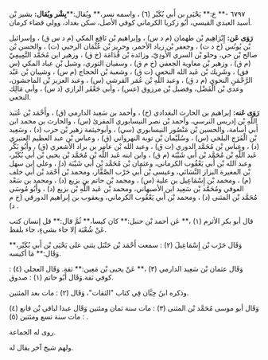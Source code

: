 ٦٧٩٧ -** ع:** يَحْيَى بن أَبي بُكَيْر (٦) ، واسمه نسر،** ويُقال:****بِشْر ويُقال:** بشير بْن أسيد العبدي القيسي، أَبُو زكريا الكرماني كوفي الأصل، سكن بغداد، وولي قضاء كرمان.

**رَوَى عَن:** إِبْرَاهِيم بْن طهمان (م د س) ، وإبراهيم بْن نَافِع المكي (م د س ق) ، وإسرائيل بْن يُونُس (خ د ت) ، وجعفر بْن زياد الأحمر، وحريز بْن عُثْمَان الرحبي (ت) ، والحسن بْن صالح بْن حي، وحلو بْن السري الأَودِيّ، وزائدة بْن قُدَامَة (خ ق) ، وزهير ابن مُحَمَّد التَّمِيمِيّ (م ق) ، وزهير بْن معاوية الجعفي (خ م ق) ، وسفيان الثوري، وشبل بْن عباد المكي (س فق) ، وشَرِيك بْن عَبد الله النخعي (ت ق) ، وشعبة بْن الحجاج (م س) ، وشيبان بْن عَبْد الرَّحْمَنِ النحوي (م د ق) ، وعبد اللَّهِ بْن عُمَر القرشي (س) ، وعبد العزيز بْن الماجشون، وعدي بْن الْفَضْل، وفضيل بْن مرزوق (عس) ، وأبي جَعْفَر الرازي (د س) ، وأبي مَالِك النخعي.

**رَوَى عَنه:** إبراهيم بن الحارث البغدادي (خ) ، وأحمد بن سَعِيد الدارمي (ق) ، وأَحْمَد بْن عُبَيد اللَّهِ بْن إدريس النرسي، وأحمد بْن نصر النيسابوري المقرئ (س) ، والحارث بن محمد ابن أَبي أسامة، والحسين بْن مَنْصُور النيسابوري (سي) ، وأبوخيثمة زهير بْن حرب (د) ، وسَعِيد بْن الْفَرَج البلخي (س) ، وسُلَيْمان بْن توبة النهرواني (ق) ، وعباس بْن عبد العظيم العنبري (د) ، وعباس بْن مُحَمَّد الدوري (ت ق) ، وعبد الله بْن عامر بن براد الأشعري (ق) ، وأَبُو بَكْر عَبد اللَّهِ بْن مُحَمَّد بْن أَبي شَيْبَة (م ق) ، وابن ابنه عَبد اللَّه بْن مُحَمَّد بْن يحيى بْن أَبي بُكَيْر، وعبد الله بْن أَبي يَعْقُوب الكرماني، وعثمان بْن مُحَمَّد بْن أَبي شَيْبَة (د) ، وعلي ابن سهل بْن المغيرة البزاز النَّسَائي، وعيسى بْن أَبي حَرْب الصَّفَّار، ومحمد بْن أَحْمَد بْن أَبي خلف (م) ، ومحمد بْن إِسْمَاعِيل بن علية (س) ، ومحمد بْن حاتم بن بزيع (د) ، ومحمد بن سَعْد العوفي ومُحَمَّد بْن سَعِيد ابن الأصبهاني، ومحمد بْن عَبد اللَّهِ بْن بزيع (د) ، وأَبُو مُوسَى مُحَمَّد بْن المثنى (د) ، ومحمد بْن أَبي يَعْقُوب الكرماني، ويعقوب بن إبراهيم الدورقي (خ م د) .

قال أبو بكر الأثرم (١) ،** عَن أحمد بْن حنبل:** كان كيسا،** ثُمَّ قال:** قل إنسان كتب عَنْ شُعْبَة إلا جاء بشيءٍ، جاء بلفظ.

وَقَال حَرْب بْن إِسْمَاعِيلَ (٢) : سمعت أَحْمَد بْن حَنْبَل يثني على يَحْيَى بْن أَبي بُكَيْر،** وَقَال:** مَا أكيسه.

وَقَال عثمان بْن سَعِيد الدارمي (٣) ،** عَنْ يحيى بْن مَعِين:** ثقة. وَقَال العجلي (٤) : كوفي ثقة.وَقَال أَبُو حاتم (١) : صدوق.

وذكره ابنُ حِبَّان فِي كتاب "الثقات"، وَقَال (٢) : مات بعد المئتين.

وَقَال أبو موسى مُحَمَّد بْن المثنى (٣) : مات سنة ثمان ومئتين وَقَال عبدا لباقي بْن قانع (٤) : مات سنة تسع ومئتين (٥) .

روى له الجماعة.

ولهم شيخ آخر يقال له.
